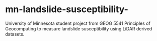 # mn-landslide-susceptibility-
University of Minnesota student project from GEOG 5541 Principles of Geocomputing to measure landslide susceptibility using LiDAR derived datasets. 

